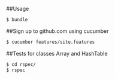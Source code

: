 ##Usage
```sh
$ bundle
```
##Sign up to github.com using cucumber
```sh
$ cucumber features/site.features
```
##Tests for classes Array and HashTable
```sh
$ cd rspec/
$ rspec
```
